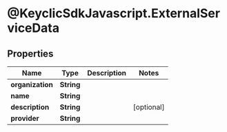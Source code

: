 # @KeyclicSdkJavascript.ExternalServiceData

## Properties
Name | Type | Description | Notes
------------ | ------------- | ------------- | -------------
**organization** | **String** |  | 
**name** | **String** |  | 
**description** | **String** |  | [optional] 
**provider** | **String** |  | 


